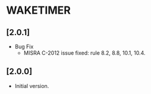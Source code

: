 # WAKETIMER

## [2.0.1]

- Bug Fix
  - MISRA C-2012 issue fixed: rule 8.2, 8.8, 10.1, 10.4.

## [2.0.0]

- Initial version.
